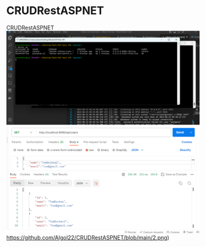# CRUDRestASPNET
 CRUDRestASPNET
![1](https://github.com/Algol22/CRUDRestASPNET/blob/main/1.png)
![2](https://github.com/Algol22/CRUDRestASPNET/blob/main/2.png)https://github.com/Algol22/CRUDRestASPNET/blob/main/2.png)

